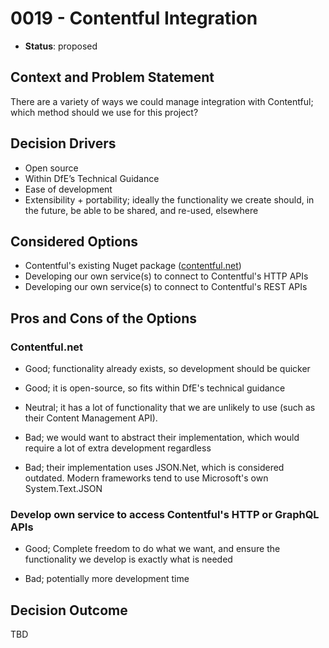 # 0019 - Contentful Integration

* **Status**: proposed

## Context and Problem Statement

There are a variety of ways we could manage integration with Contentful; which method should we use for this project?

## Decision Drivers

* Open source
* Within DfE’s Technical Guidance
* Ease of development
* Extensibility + portability; ideally the functionality we create should, in the future, be able to be shared, and re-used, elsewhere

## Considered Options

* Contentful's existing Nuget package ([contentful.net](https://github.com/contentful/contentful.net))
* Developing our own service(s) to connect to Contentful's HTTP APIs
* Developing our own service(s) to connect to Contentful's REST APIs

## Pros and Cons of the Options

### Contentful.net

* Good; functionality already exists, so development should be quicker
* Good; it is open-source, so fits within DfE's technical guidance

* Neutral; it has a lot of functionality that we are unlikely to use (such as their Content Management API).

* Bad; we would want to abstract their implementation, which would require a lot of extra development regardless
* Bad; their implementation uses JSON.Net, which is considered outdated. Modern frameworks tend to use Microsoft's own System.Text.JSON

### Develop own service to access Contentful's HTTP or GraphQL APIs

* Good; Complete freedom to do what we want, and ensure the functionality we develop is exactly what is needed

* Bad; potentially more development time

## Decision Outcome

TBD
